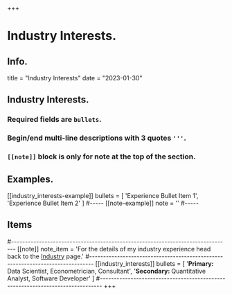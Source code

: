 +++
# Industry Interests.

## Info.
title = "Industry Interests"
date = "2023-01-30"

## Industry Interests.
### Required fields are `bullets`.
### Begin/end multi-line descriptions with 3 quotes `'''`.
### `[[note]]` block is only for note at the top of the section.

## Examples.
[[industry_interests-example]]
  bullets = [
    'Experience Bullet Item 1',
    'Experience Bullet Item 2'
    ]
#-----
[[note-example]]
  note = '<i class="fas fa-exclamation-triangle pr2"></i>'
#-----

## Items
#-------------------------------------------------------------------------------
[[note]]
  note_item = '<i class="fas fa-exclamation-triangle pr2"></i>For the details of my industry experience head back to the <a href="/industry">Industry</a> page.'
#-------------------------------------------------------------------------------
[[industry_interests]]
  bullets = [
  '<b>Primary: </b>Data Scientist, Econometrician, Consultant',
  '<b>Secondary: </b>Quantitative Analyst, Software Developer'
  ]
#-------------------------------------------------------------------------------
+++
